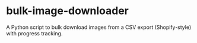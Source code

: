 # bulk-image-downloader
A Python script to bulk download images from a CSV export (Shopify-style) with progress tracking.
